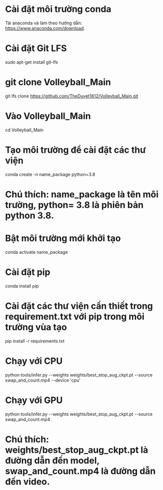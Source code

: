 # Cài đặt môi trường conda 
Tải anaconda và làm theo hướng dẫn: https://www.anaconda.com/download.

# Cài đặt Git LFS 
sudo apt-get install git-lfs

# git clone Volleyball_Main
git lfs clone https://github.com/TheDuyet1812/Volleyball_Main.git

# Vào Volleyball_Main
cd Volleyball_Main

# Tạo môi trường để cài đặt các thư viện
conda create -n name_package python=3.8

# Chú thích: name_package là tên môi trường, python= 3.8 là phiên bản python 3.8.

# Bật môi trường mới khởi tạo 
conda activate name_package

# Cài đặt pip
conda install pip

# Cài đặt các thư viện cần thiết trong requirement.txt với pip trong môi trường vùa tạo
pip install -r requirements.txt


# Chạy với CPU
python tools/infer.py --weights weights/best_stop_aug_ckpt.pt --source swap_and_count.mp4 --device 'cpu'
# Chạy với GPU
python tools/infer.py --weights weights/best_stop_aug_ckpt.pt --source swap_and_count.mp4
# Chú thích:  weights/best_stop_aug_ckpt.pt là đường dẫn đến model, swap_and_count.mp4 là đường dẫn đến video.
